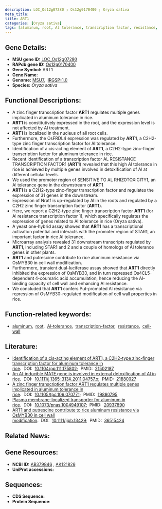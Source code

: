 ```yaml
---
description: LOC_Os12g07280 ; Os12g0170400 ; Oryza sativa
meta_title:
title: ART1
categories: [Oryza sativa]
tags: [aluminum, root, Al tolerance, transcription factor, resistance, cell wall]
---
```


## Gene Details:
- **MSU gene ID:** [LOC_Os12g07280](http://rice.uga.edu/cgi-bin/ORF_infopage.cgi?orf=LOC_Os12g07280)  
- **RAPdb gene ID:** [Os12g0170400](https://rapdb.dna.affrc.go.jp/locus/?name=Os12g0170400)  
- **Gene Symbol:** ART1
- **Gene Name:**
- **Genome:**  [MSU7](http://rice.uga.edu/),&nbsp;&nbsp;[IRGSP-1.0](https://rapdb.dna.affrc.go.jp/download/irgsp1.html)
- **Species:** *Oryza sativa*

## Functional Descriptions:
   - A zinc finger transcription factor **ART1** regulates multiple genes implicated in aluminum tolerance in rice.
   - **ART1** is constitutively expressed in the root, and the expression level is not affected by Al treatment.
   - **ART1** is localized in the nucleus of all root cells.
   - Furthermore, the OsFRDL4 expression was regulated by **ART1**, a C2H2-type zinc finger transcription factor for Al tolerance.
   - Identification of a cis-acting element of **ART1**, a C2H2-type zinc-finger transcription factor for aluminum tolerance in rice.
   - Recent identification of a transcription factor AL RESISTANCE TRANSCRIPTION FACTOR1 (**ART1**) revealed that this high Al tolerance in rice is achieved by multiple genes involved in detoxification of Al at different cellular levels.
   - We used the promoter region of SENSITIVE TO AL RHIZOTOXICITY1, an Al tolerance gene in the downstream of **ART1**.
   - **ART1** is a C2H2-type zinc-finger transcription factor and regulates the expression of 31 genes in the downstream.
   - Expression of Nrat1 is up-regulated by Al in the roots and regulated by a C2H2 zinc finger transcription factor (**ART1**).
   - Here, we report a C2H2-type zinc finger transcription factor **ART1** (for Al resistance transcription factor 1), which specifically regulates the expression of genes related to Al tolerance in rice (Oryza sativa).
   - A yeast one-hybrid assay showed that **ART1** has a transcriptional activation potential and interacts with the promoter region of STAR1, an important factor in rice Al tolerance.
   - Microarray analysis revealed 31 downstream transcripts regulated by **ART1**, including STAR1 and 2 and a couple of homologs of Al tolerance genes in other plants.
   - **ART1** and putrescine contribute to rice aluminum resistance via OsMYB30 in cell wall modification.
   - Furthermore, transient dual-luciferase assay showed that **ART1** directly inhibited the expression of OsMYB30, and in turn repressed Os4CL5-dependent 4-coumaric acid accumulation, hence reducing the Al-binding capacity of cell wall and enhancing Al resistance.
   - We concluded that **ART1** confers Put-promoted Al resistance via repression of OsMYB30-regulated modification of cell wall properties in rice.

## Function-related keywords:
   - [aluminum](/tags/aluminum/),&nbsp;&nbsp;[root](/tags/root/),&nbsp;&nbsp;[Al-tolerance](/tags/Al-tolerance/),&nbsp;&nbsp;[transcription-factor](/tags/transcription-factor/),&nbsp;&nbsp;[resistance](/tags/resistance/),&nbsp;&nbsp;[cell-wall](/tags/cell-wall/)

## Literature:
   - [Identification of a cis-acting element of ART1, a C2H2-type zinc-finger transcription factor for aluminum tolerance in rice](https://www.doi.org/10.1104/pp.111.175802).&nbsp;&nbsp;DOI:&nbsp;&nbsp;[10.1104/pp.111.175802](https://www.doi.org/10.1104/pp.111.175802);&nbsp;&nbsp;PMID:&nbsp;&nbsp;[21502187](https://pubmed.ncbi.nlm.nih.gov/21502187/)
   - [An Al-inducible MATE gene is involved in external detoxification of Al in rice](https://www.doi.org/10.1111/j.1365-313X.2011.04757.x).&nbsp;&nbsp;DOI:&nbsp;&nbsp;[10.1111/j.1365-313X.2011.04757.x](https://www.doi.org/10.1111/j.1365-313X.2011.04757.x);&nbsp;&nbsp;PMID:&nbsp;&nbsp;[21880027](https://pubmed.ncbi.nlm.nih.gov/21880027/)
   - [A zinc finger transcription factor ART1 regulates multiple genes implicated in aluminum tolerance in rice](https://www.doi.org/10.1105/tpc.109.070771).&nbsp;&nbsp;DOI:&nbsp;&nbsp;[10.1105/tpc.109.070771](https://www.doi.org/10.1105/tpc.109.070771);&nbsp;&nbsp;PMID:&nbsp;&nbsp;[19880795](https://pubmed.ncbi.nlm.nih.gov/19880795/)
   - [Plasma membrane-localized transporter for aluminum in rice](https://www.doi.org/10.1073/pnas.1004949107).&nbsp;&nbsp;DOI:&nbsp;&nbsp;[10.1073/pnas.1004949107](https://www.doi.org/10.1073/pnas.1004949107);&nbsp;&nbsp;PMID:&nbsp;&nbsp;[20937890](https://pubmed.ncbi.nlm.nih.gov/20937890/)
   - [ART1 and putrescine contribute to rice aluminum resistance via OsMYB30 in cell wall modification](https://www.doi.org/10.1111/jipb.13429).&nbsp;&nbsp;DOI:&nbsp;&nbsp;[10.1111/jipb.13429](https://www.doi.org/10.1111/jipb.13429);&nbsp;&nbsp;PMID:&nbsp;&nbsp;[36515424](https://pubmed.ncbi.nlm.nih.gov/36515424/)

## Related News:

## Gene Resources:
- **NCBI ID:**  [AB379846](http://www.ncbi.nlm.nih.gov/nuccore/AB379846)&nbsp;,&nbsp;[AK121826](http://www.ncbi.nlm.nih.gov/nuccore/AK121826)
- **UniProt accessions:** [](https://www.uniprot.org/uniprotkb//entry)

## Sequences:
- **CDS Sequence:**
- **Protein Sequence:**

